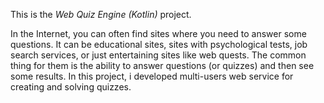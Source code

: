 This is the *Web Quiz Engine (Kotlin)* project.


<p>In the Internet, you can often find sites where you need to answer some questions. It can be educational sites, sites with psychological tests, job search services, or just entertaining sites like web quests. The common thing for them is the ability to answer questions (or quizzes) and then see some results. In this project, i developed multi-users web service for creating and solving quizzes.</p><br/><br/>
